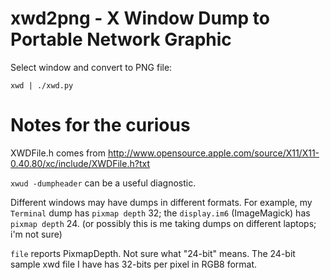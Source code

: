 # xwd2png - X Window Dump to Portable Network Graphic

Select window and convert to PNG file:

```
xwd | ./xwd.py
```

# Notes for the curious

XWDFile.h comes from
http://www.opensource.apple.com/source/X11/X11-0.40.80/xc/include/XWDFile.h?txt

`xwud -dumpheader` can be a useful diagnostic.

Different windows may have dumps in different formats.
For example,
my `Terminal` dump has `pixmap depth` 32;
the `display.im6` (ImageMagick) has `pixmap depth` 24.
(or possibly this is me taking dumps on different laptops; i'm
not sure)

`file` reports PixmapDepth. Not sure what "24-bit" means. The
24-bit sample xwd file I have has 32-bits per pixel in RGB8
format.
